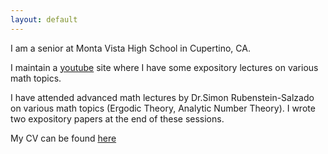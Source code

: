 ```yaml
---
layout: default
---
```


I am a senior at Monta Vista High School in Cupertino, CA.

I maintain a [youtube](https://www.youtube.com/channel/UCd8hTfZHh_n0LqAocn8IXTw) site where I have some expository lectures on
various math topics.

I have attended advanced math lectures by Dr.Simon Rubenstein-Salzado on various math topics (Ergodic Theory, Analytic Number Theory). I wrote two expository papers at the end of these sessions.

My CV can be found [here](/cv.pdf)
